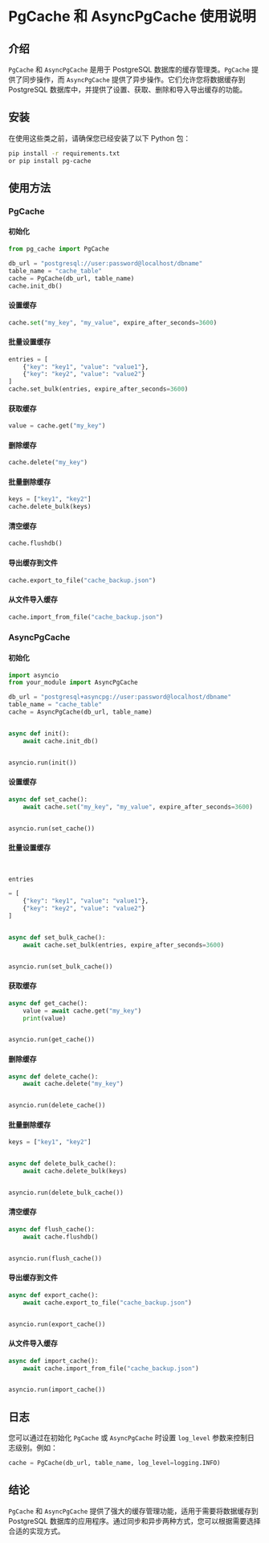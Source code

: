 # PgCache 和 AsyncPgCache 使用说明

## 介绍

`PgCache` 和 `AsyncPgCache` 是用于 PostgreSQL 数据库的缓存管理类。`PgCache` 提供了同步操作，而 `AsyncPgCache`
提供了异步操作。它们允许您将数据缓存到 PostgreSQL 数据库中，并提供了设置、获取、删除和导入导出缓存的功能。

## 安装

在使用这些类之前，请确保您已经安装了以下 Python 包：

```bash
pip install -r requirements.txt
or pip install pg-cache
```

## 使用方法

### PgCache

#### 初始化

```python
from pg_cache import PgCache

db_url = "postgresql://user:password@localhost/dbname"
table_name = "cache_table"
cache = PgCache(db_url, table_name)
cache.init_db()
```

#### 设置缓存

```python
cache.set("my_key", "my_value", expire_after_seconds=3600)
```

#### 批量设置缓存

```python
entries = [
    {"key": "key1", "value": "value1"},
    {"key": "key2", "value": "value2"}
]
cache.set_bulk(entries, expire_after_seconds=3600)
```

#### 获取缓存

```python
value = cache.get("my_key")
```

#### 删除缓存

```python
cache.delete("my_key")
```

#### 批量删除缓存

```python
keys = ["key1", "key2"]
cache.delete_bulk(keys)
```

#### 清空缓存

```python
cache.flushdb()
```

#### 导出缓存到文件

```python
cache.export_to_file("cache_backup.json")
```

#### 从文件导入缓存

```python
cache.import_from_file("cache_backup.json")
```

### AsyncPgCache

#### 初始化

```python
import asyncio
from your_module import AsyncPgCache

db_url = "postgresql+asyncpg://user:password@localhost/dbname"
table_name = "cache_table"
cache = AsyncPgCache(db_url, table_name)


async def init():
    await cache.init_db()


asyncio.run(init())
```

#### 设置缓存

```python
async def set_cache():
    await cache.set("my_key", "my_value", expire_after_seconds=3600)


asyncio.run(set_cache())
```

#### 批量设置缓存

```python


entries

= [
    {"key": "key1", "value": "value1"},
    {"key": "key2", "value": "value2"}
]


async def set_bulk_cache():
    await cache.set_bulk(entries, expire_after_seconds=3600)


asyncio.run(set_bulk_cache())
```

#### 获取缓存

```python
async def get_cache():
    value = await cache.get("my_key")
    print(value)


asyncio.run(get_cache())
```

#### 删除缓存

```python
async def delete_cache():
    await cache.delete("my_key")


asyncio.run(delete_cache())
```

#### 批量删除缓存

```python
keys = ["key1", "key2"]


async def delete_bulk_cache():
    await cache.delete_bulk(keys)


asyncio.run(delete_bulk_cache())
```

#### 清空缓存

```python
async def flush_cache():
    await cache.flushdb()


asyncio.run(flush_cache())
```

#### 导出缓存到文件

```python
async def export_cache():
    await cache.export_to_file("cache_backup.json")


asyncio.run(export_cache())
```

#### 从文件导入缓存

```python
async def import_cache():
    await cache.import_from_file("cache_backup.json")


asyncio.run(import_cache())
```

## 日志

您可以通过在初始化 `PgCache` 或 `AsyncPgCache` 时设置 `log_level` 参数来控制日志级别。例如：

```python
cache = PgCache(db_url, table_name, log_level=logging.INFO)
```

## 结论

`PgCache` 和 `AsyncPgCache` 提供了强大的缓存管理功能，适用于需要将数据缓存到 PostgreSQL
数据库的应用程序。通过同步和异步两种方式，您可以根据需要选择合适的实现方式。